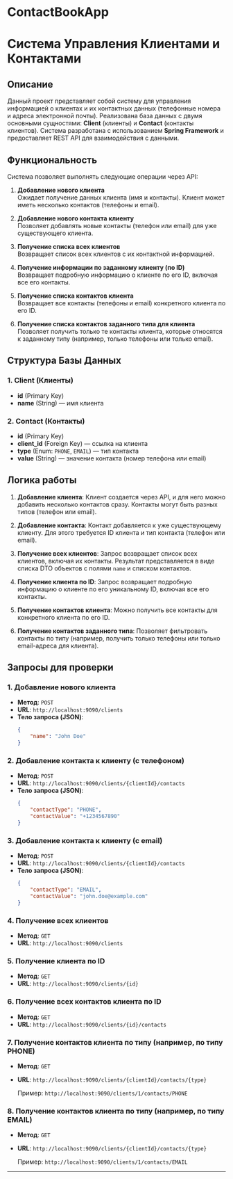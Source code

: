 # ContactBookApp

# Система Управления Клиентами и Контактами

## Описание

Данный проект представляет собой систему для управления информацией о клиентах и их контактных данных (телефонные номера и адреса электронной почты). Реализована база данных с двумя основными сущностями: **Client** (клиенты) и **Contact** (контакты клиентов). Система разработана с использованием **Spring Framework** и предоставляет REST API для взаимодействия с данными.

## Функциональность

Система позволяет выполнять следующие операции через API:

1. **Добавление нового клиента**  
   Ожидает получение данных клиента (имя и контакты). Клиент может иметь несколько контактов (телефоны и email).

2. **Добавление нового контакта клиенту**  
   Позволяет добавлять новые контакты (телефон или email) для уже существующего клиента.

3. **Получение списка всех клиентов**  
   Возвращает список всех клиентов с их контактной информацией.

4. **Получение информации по заданному клиенту (по ID)**  
   Возвращает подробную информацию о клиенте по его ID, включая все его контакты.

5. **Получение списка контактов клиента**  
   Возвращает все контакты (телефоны и email) конкретного клиента по его ID.

6. **Получение списка контактов заданного типа для клиента**  
   Позволяет получить только те контакты клиента, которые относятся к заданному типу (например, только телефоны или только email).

## Структура Базы Данных

### 1. **Client** (Клиенты)

- **id** (Primary Key)
- **name** (String) — имя клиента

### 2. **Contact** (Контакты)

- **id** (Primary Key)
- **client_id** (Foreign Key) — ссылка на клиента
- **type** (Enum: `PHONE`, `EMAIL`) — тип контакта
- **value** (String) — значение контакта (номер телефона или email)

## Логика работы

1. **Добавление клиента**: Клиент создается через API, и для него можно добавить несколько контактов сразу. Контакты могут быть разных типов (телефон или email).

2. **Добавление контакта**: Контакт добавляется к уже существующему клиенту. Для этого требуется ID клиента и тип контакта (телефон или email).

3. **Получение всех клиентов**: Запрос возвращает список всех клиентов, включая их контакты. Результат представляется в виде списка DTO объектов с полями `name` и списком контактов.

4. **Получение клиента по ID**: Запрос возвращает подробную информацию о клиенте по его уникальному ID, включая все его контакты.

5. **Получение контактов клиента**: Можно получить все контакты для конкретного клиента по его ID.

6. **Получение контактов заданного типа**: Позволяет фильтровать контакты по типу (например, получить только телефоны или только email-адреса для клиента).

## Запросы для проверки

### 1. **Добавление нового клиента**

- **Метод**: `POST`
- **URL**: `http://localhost:9090/clients`
- **Тело запроса (JSON)**:
    ```json
    {
        "name": "John Doe"
    }
    ```

### 2. **Добавление контакта к клиенту (с телефоном)**

- **Метод**: `POST`
- **URL**: `http://localhost:9090/clients/{clientId}/contacts`
- **Тело запроса (JSON)**:
    ```json
    {
        "contactType": "PHONE",
        "contactValue": "+1234567890"
    }
    ```

### 3. **Добавление контакта к клиенту (с email)**

- **Метод**: `POST`
- **URL**: `http://localhost:9090/clients/{clientId}/contacts`
- **Тело запроса (JSON)**:
    ```json
    {
        "contactType": "EMAIL",
        "contactValue": "john.doe@example.com"
    }
    ```

### 4. **Получение всех клиентов**

- **Метод**: `GET`
- **URL**: `http://localhost:9090/clients`

### 5. **Получение клиента по ID**

- **Метод**: `GET`
- **URL**: `http://localhost:9090/clients/{id}`

### 6. **Получение всех контактов клиента по ID**

- **Метод**: `GET`
- **URL**: `http://localhost:9090/clients/{id}/contacts`

### 7. **Получение контактов клиента по типу (например, по типу PHONE)**

- **Метод**: `GET`
- **URL**: `http://localhost:9090/clients/{clientId}/contacts/{type}`

  Пример:
  `http://localhost:9090/clients/1/contacts/PHONE`

### 8. **Получение контактов клиента по типу (например, по типу EMAIL)**

- **Метод**: `GET`
- **URL**: `http://localhost:9090/clients/{clientId}/contacts/{type}`

  Пример:
  `http://localhost:9090/clients/1/contacts/EMAIL`

---